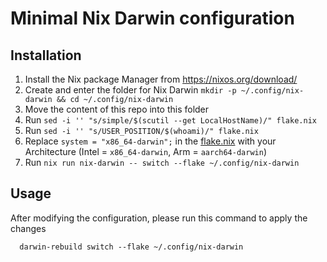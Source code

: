 # Minimal Nix Darwin configuration

## Installation
1. Install the Nix package Manager from https://nixos.org/download/
2. Create and enter the folder for Nix Darwin ```mkdir -p ~/.config/nix-darwin &&
   cd ~/.config/nix-darwin```
3. Move the content of this repo into this folder
4. Run ``sed -i '' "s/simple/$(scutil --get LocalHostName)/" flake.nix``
5. Run ``sed -i '' "s/USER_POSITION/$(whoami)/" flake.nix``
6. Replace ``system = "x86_64-darwin";`` in the [flake.nix](flake.nix) with your Architecture (Intel = ``x86_64-darwin``, Arm = ``aarch64-darwin``)
7. Run ``nix run nix-darwin -- switch --flake ~/.config/nix-darwin``

## Usage
After modifying the configuration, please run this command to apply the changes
```shell
  darwin-rebuild switch --flake ~/.config/nix-darwin
```